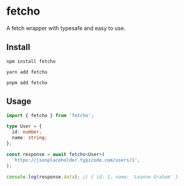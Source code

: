 # fetcho

A fetch wrapper with typesafe and easy to use.

## Install

```shell
npm install fetcho

yarn add fetcho

pnpm add fetcho
```

## Usage

```typescript
import { fetcho } from 'fetcho';

type User = {
  id: number;
  name: string;
};

const response = await fetcho<User>(
  'https://jsonplaceholder.typicode.com/users/1',
);

console.log(response.data); // { id: 1, name: 'Leanne Graham' }
```
